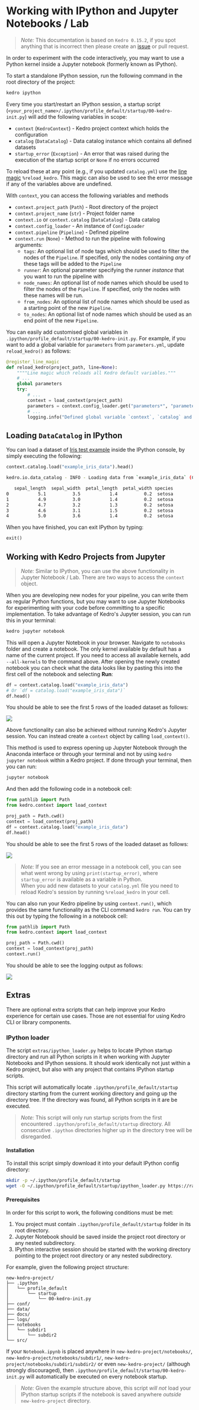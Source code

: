# Working with IPython and Jupyter Notebooks / Lab

> *Note:* This documentation is based on `Kedro 0.15.2`, if you spot anything that is incorrect then please create an [issue](https://github.com/quantumblacklabs/kedro/issues) or pull request.

In order to experiment with the code interactively, you may want to use a Python kernel inside a Jupyter notebook (formerly known as IPython).

To start a standalone IPython session, run the following command in the root directory of the project:

```bash
kedro ipython
```

Every time you start/restart an IPython session, a startup script (`<your_project_name>/.ipython/profile_default/startup/00-kedro-init.py`) will add the following variables in scope:

- `context` (`KedroContext`) - Kedro project context which holds the configuration
- `catalog` (`DataCatalog`) - Data catalog instance which contains all defined datasets
- `startup_error` (`Exception`) - An error that was raised during the execution of the startup script or `None` if no errors occurred

To reload these at any point (e.g., if you updated `catalog.yml`) use the [line magic](https://ipython.readthedocs.io/en/stable/interactive/magics.html) `%reload_kedro`. This magic can also be used to see the error message if any of the variables above are undefined.

With `context`, you can access the following variables and methods
- `context.project_path` (`Path`) - Root directory of the project
- `context.project_name` (`str`) - Project folder name
- `context.io` or `context.catalog` (`DataCatalog`) - Data catalog
- `context.config_loader` - An instance of `ConfigLoader`
- `context.pipeline` (`Pipeline`) - Defined pipeline
- `context.run` (`None`) - Method to run the pipeline with following arguments:
  - `tags`: An optional list of node tags which should be used to
          filter the nodes of the ``Pipeline``. If specified, only the nodes
          containing *any* of these tags will be added to the ``Pipeline``
  - `runner`: An optional parameter specifying the runner _instance_ that you want to run
          the pipeline with
  - `node_names`: An optional list of node names which should be used to
          filter the nodes of the ``Pipeline``. If specified, only the nodes
          with these names will be run.
  - `from_nodes`: An optional list of node names which should be used as a
          starting point of the new ``Pipeline``.
  - `to_nodes`: An optional list of node names which should be used as an
          end point of the new ``Pipeline``.

You can easily add customised global variables in `.ipython/profile_default/startup/00-kedro-init.py`. For example, if you want to add a global variable for `parameters` from `parameters.yml`, update `reload_kedro()` as follows:

```python
@register_line_magic
def reload_kedro(project_path, line=None):
    """"Line magic which reloads all Kedro default variables."""
    # ...
    global parameters
    try:
        # ...
        context = load_context(project_path)
        parameters = context.config_loader.get("parameters*", "parameters*/**")
        # ...
        logging.info("Defined global variable `context`, `catalog` and `parameters`")

```

## Loading `DataCatalog` in IPython

You can load a dataset of [Iris test example](https://archive.ics.uci.edu/ml/datasets/iris) inside the IPython console, by simply executing the following:

```python
context.catalog.load("example_iris_data").head()
```

```bash
kedro.io.data_catalog - INFO - Loading data from `example_iris_data` (CSVLocalDataSet)...

   sepal_length  sepal_width  petal_length  petal_width species
0           5.1          3.5           1.4          0.2  setosa
1           4.9          3.0           1.4          0.2  setosa
2           4.7          3.2           1.3          0.2  setosa
3           4.6          3.1           1.5          0.2  setosa
4           5.0          3.6           1.4          0.2  setosa
```

When you have finished, you can exit IPython by typing:

```python
exit()
```

## Working with Kedro Projects from Jupyter

>*Note:* Similar to IPython, you can use the above functionality in Jupyter Notebook / Lab. There are two ways to access the `context` object.

When you are developing new nodes for your pipeline, you can write them as regular Python functions, but you may want to use Jupyter Notebooks for experimenting with your code before committing to a specific implementation. To take advantage of Kedro's Jupyter session, you can run this in your terminal:

```bash
kedro jupyter notebook
```

This will open a Jupyter Notebook in your browser. Navigate to `notebooks` folder
and create a notebook. The only kernel available by default has a name of the current project.
If you need to access all available kernels, add `--all-kernels` to the command above.
After opening the newly created notebook you can check what the data looks
like by pasting this into the first cell of the notebook and selecting **Run**:

```python
df = context.catalog.load("example_iris_data")
# Or `df = catalog.load("example_iris_data")`
df.head()
```

You should be able to see the first 5 rows of the loaded dataset as follows:

![](images/jupyter_notebook_ch10-1.png)

Above functionality can also be achieved without running Kedro's Jupyter session. You can instead create a `context` object
by calling `load_context()`.

This method is used to express opening up Jupyter Notebook through the Anaconda interface or through your terminal and not by using `kedro jupyter notebook` within a Kedro project. If done through your terminal, then you can run:
```bash
jupyter notebook
```

And then add the following code in a notebook cell:

```python
from pathlib import Path
from kedro.context import load_context

proj_path = Path.cwd()
context = load_context(proj_path)
df = context.catalog.load("example_iris_data")
df.head()
```

You should be able to see the first 5 rows of the loaded dataset as follows:

![](images/jupyter_notebook_ch10-2.png)

> *Note:*
If you see an error message in a notebook cell, you can see what went wrong by using `print(startup_error)`, where `startup_error` is available as a variable in Python.
<br/>When you add new datasets to your `catalog.yml` file you need to reload Kedro's session by running `%reload_kedro` in your cell.

You can also run your Kedro pipeline by using `context.run()`, which provides the same functionality as the CLI command `kedro run`. You can try this out by typing the following in a notebook cell:

```python
from pathlib import Path
from kedro.context import load_context

proj_path = Path.cwd()
context = load_context(proj_path)
context.run()
```

You should be able to see the logging output as follows:

![](images/jupyter-notebook-ch10-3.png)

## Extras

There are optional extra scripts that can help improve your Kedro experience for certain use cases. Those are not essential for using Kedro CLI or library components.

### IPython loader

The script `extras/ipython_loader.py` helps to locate IPython startup directory and run all Python scripts in it when working with Jupyter Notebooks and IPython sessions. It should work identically not just within a Kedro project, but also with any project that contains IPython startup scripts.

This script will automatically locate `.ipython/profile_default/startup` directory starting from the current working directory and going up the directory tree. If the directory was found, all Python scripts in it are be executed.

> *Note:* This script will only run startup scripts from the first encountered `.ipython/profile_default/startup` directory. All consecutive `.ipython` directories higher up in the directory tree will be disregarded.

#### Installation

To install this script simply download it into your default IPython config directory:

```bash
mkdir -p ~/.ipython/profile_default/startup
wget -O ~/.ipython/profile_default/startup/ipython_loader.py https://raw.githubusercontent.com/quantumblacklabs/kedro/master/extras/ipython_loader.py
```

#### Prerequisites

In order for this script to work, the following conditions must be met:

1. You project must contain `.ipython/profile_default/startup` folder in its root directory.
2. Jupyter Notebook should be saved inside the project root directory or any nested subdirectory.
3. IPython interactive session should be started with the working directory pointing to the project root directory or any nested subdirectory.

For example, given the following project structure:
```console
new-kedro-project/
├── .ipython
│   └── profile_default
│       └── startup
│           └── 00-kedro-init.py
├── conf/
├── data/
├── docs/
├── logs/
├── notebooks
│   └── subdir1
│       └── subdir2
└── src/
```

If your `Notebook.ipynb` is placed anywhere in `new-kedro-project/notebooks/`, `new-kedro-project/notebooks/subdir1/`, `new-kedro-project/notebooks/subdir1/subdir2/` or even `new-kedro-project/` (although strongly discouraged), then `.ipython/profile_default/startup/00-kedro-init.py` will automatically be executed on every notebook startup.

> *Note:* Given the example structure above, this script *will not* load your IPython startup scripts if the notebook is saved anywhere *outside* `new-kedro-project` directory.
